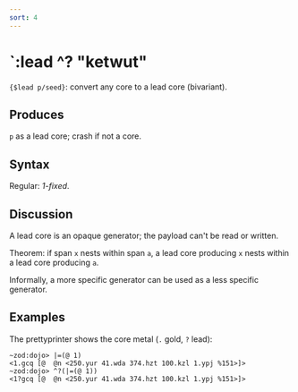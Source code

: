 ```yaml
---
sort: 4
---
```


# `:lead  ^?  "ketwut" 

`{$lead p/seed}`: convert any core to a lead core (bivariant).

## Produces

`p` as a lead core; crash if not a core.

## Syntax

Regular: *1-fixed*.

## Discussion

A lead core is an opaque generator; the payload can't be read or 
written.

Theorem: if span `x` nests within span `a`, a lead core producing
`x` nests within a lead core producing `a`.

Informally, a more specific generator can be used as a less
specific generator.

## Examples

The prettyprinter shows the core metal (`.` gold, `?` lead):

```
~zod:dojo> |=(@ 1)
<1.gcq [@  @n <250.yur 41.wda 374.hzt 100.kzl 1.ypj %151>]>
~zod:dojo> ^?(|=(@ 1))
<1?gcq [@  @n <250.yur 41.wda 374.hzt 100.kzl 1.ypj %151>]>
```

